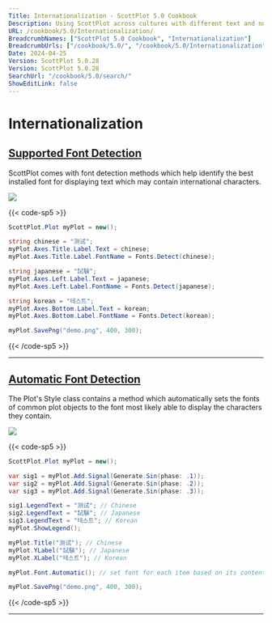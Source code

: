```yaml
---
Title: Internationalization - ScottPlot 5.0 Cookbook
Description: Using ScottPlot across cultures with different text and numeric requirements.
URL: /cookbook/5.0/Internationalization/
BreadcrumbNames: ["ScottPlot 5.0 Cookbook", "Internationalization"]
BreadcrumbUrls: ["/cookbook/5.0/", "/cookbook/5.0/Internationalization"]
Date: 2024-04-25
Version: ScottPlot 5.0.28
Version: ScottPlot 5.0.28
SearchUrl: "/cookbook/5.0/search/"
ShowEditLink: false
---
```


# Internationalization


<h2><a href='/cookbook/5.0/Internationalization/FontDetection'>Supported Font Detection</a></h2>

ScottPlot comes with font detection methods which help identify the best installed font for displaying text which may contain international characters.

[![](/cookbook/5.0/images/FontDetection.png?240425082609)](/cookbook/5.0/images/FontDetection.png?240425082609)

{{< code-sp5 >}}

```cs
ScottPlot.Plot myPlot = new();

string chinese = "测试";
myPlot.Axes.Title.Label.Text = chinese;
myPlot.Axes.Title.Label.FontName = Fonts.Detect(chinese);

string japanese = "試験";
myPlot.Axes.Left.Label.Text = japanese;
myPlot.Axes.Left.Label.FontName = Fonts.Detect(japanese);

string korean = "테스트";
myPlot.Axes.Bottom.Label.Text = korean;
myPlot.Axes.Bottom.Label.FontName = Fonts.Detect(korean);

myPlot.SavePng("demo.png", 400, 300);

```

{{< /code-sp5 >}}

<hr class='my-5 invisible'>


<h2><a href='/cookbook/5.0/Internationalization/AutomaticFontDetection'>Automatic Font Detection</a></h2>

The Plot's Style class contains a method which automatically sets the fonts of common plot objects to the font most likely able to display the characters they contain.

[![](/cookbook/5.0/images/AutomaticFontDetection.png?240425082609)](/cookbook/5.0/images/AutomaticFontDetection.png?240425082609)

{{< code-sp5 >}}

```cs
ScottPlot.Plot myPlot = new();

var sig1 = myPlot.Add.Signal(Generate.Sin(phase: .1));
var sig2 = myPlot.Add.Signal(Generate.Sin(phase: .2));
var sig3 = myPlot.Add.Signal(Generate.Sin(phase: .3));

sig1.LegendText = "测试"; // Chinese
sig2.LegendText = "試験"; // Japanese
sig3.LegendText = "테스트"; // Korean
myPlot.ShowLegend();

myPlot.Title("测试"); // Chinese
myPlot.YLabel("試験"); // Japanese
myPlot.XLabel("테스트"); // Korean

myPlot.Font.Automatic(); // set font for each item based on its content

myPlot.SavePng("demo.png", 400, 300);

```

{{< /code-sp5 >}}

<hr class='my-5 invisible'>


